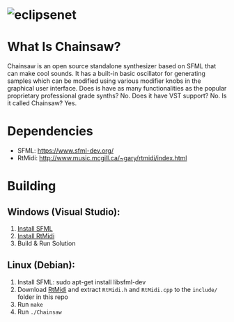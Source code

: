 # ![eclipsenet](https://raw.githubusercontent.com/matthew17754/chainsaw/main/chainsaw/Resources/Images/fullChainsaw.PNG)

# What Is Chainsaw?
Chainsaw is an open source standalone synthesizer based on SFML that can make cool sounds. It has a built-in basic oscillator for generating samples which can be modified using various modifier knobs in the graphical user interface. Does is have as many functionalities as the popular proprietary professional grade synths? No. Does it have VST support? No. Is it called Chainsaw? Yes.

# Dependencies
- SFML: https://www.sfml-dev.org/
- RtMidi: http://www.music.mcgill.ca/~gary/rtmidi/index.html

# Building
## Windows (Visual Studio):
1. [Install SFML](https://www.sfml-dev.org/tutorials/2.5/start-vc.php)
2. [Install RtMidi](http://beatinginfinity.blogspot.com/2013/05/use-rtmidi-in-windows-in-microsoft.html)
3. Build & Run Solution

## Linux (Debian):
1. Install SFML: sudo apt-get install libsfml-dev
2. Download [RtMidi](http://www.music.mcgill.ca/~gary/rtmidi/index.html) and extract `RtMidi.h` and `RtMidi.cpp` to the `include/` folder in this repo
3. Run `make`
4. Run `./Chainsaw`

